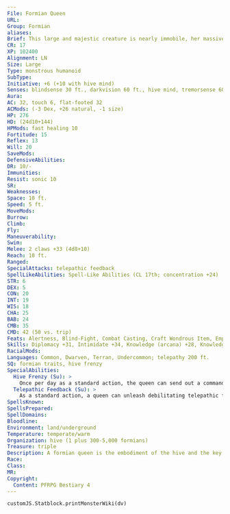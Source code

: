 ```yaml
---
File: Formian Queen
URL: 
Group: Formian
aliases: 
Brief: This large and majestic creature is nearly immobile, her massive abdomen swollen with her impending brood.
CR: 17
XP: 102400
Alignment: LN
Size: Large
Type: monstrous humanoid
SubType: 
Initiative: +6 (+10 with hive mind)
Senses: blindsense 30 ft., darkvision 60 ft., hive mind, tremorsense 60 ft.; Perception +35 (+39 with hive mind)
Aura: 
AC: 32, touch 6, flat-footed 32
ACMods: (-3 Dex, +26 natural, -1 size)
HP: 276
HD: (24d10+144)
HPMods: fast healing 10
Fortitude: 15
Reflex: 13
Will: 20
SaveMods: 
DefensiveAbilities: 
DR: 10/-
Immunities: 
Resist: sonic 10
SR: 
Weaknesses: 
Space: 10 ft.
Speed: 5 ft.
MoveMods: 
Burrow: 
Climb: 
Fly: 
Maneuverability: 
Swim: 
Melee: 2 claws +33 (4d8+10)
Reach: 10 ft.
Ranged: 
SpecialAttacks: telepathic feedback
SpellLikeAbilities: Spell-Like Abilities (CL 17th; concentration +24)  At Will-magic jar (other formians only), magic missile  1/day-invisibility, feeblemind (DC 21)  3/day-commune with nature, empowered cone of cold (DC 22), permanent image, quickened magic missile, repulsion (DC 23), teleport
STR: 6
DEX: 5
CON: 20
INT: 19
WIS: 18
CHA: 25
BAB: 24
CMB: 35
CMD: 42 (50 vs. trip)
Feats: Alertness, Blind-Fight, Combat Casting, Craft Wondrous Item, Empower Spell-Like Ability (cone of cold), Great Fortitude, Improved Initiative, Iron Will, Lightning Reflexes, Quicken Spell-Like Ability (magic missile), Spell Penetration, Toughness
Skills: Diplomacy +31, Intimidate +34, Knowledge (arcana) +28, Knowledge (nature) +28, Knowledge (dungeoneering) +12, Knowledge (engineering) +12, Knowledge (geography) +12, Knowledge (local) +12, Knowledge (planes) +12, Perception +35 (+39 with hive mind), Sense Motive +12, Spellcraft +28
RacialMods: 
Languages: Common, Dwarven, Terran, Undercommon; telepathy 200 ft.
SQ: formian traits, hive frenzy
SpecialAbilities:
  Hive Frenzy (Su): >
    Once per day as a standard action, the queen can send out a command to all formians within range of her telepathy. Those formians are affected as if by a haste spell (CL 20th).
  Telepathic Feedback (Su): >
    As a standard action, a queen can unleash debilitating telepathic feedback. Those within her telepathic range who are not members of her hive must succeed at a DC 29 Will save or take a -2 penalty on attack rolls, saving throws, ability checks, and skill checks for 1 minute. A creature that succeeds at the save cannot be affected by telepathic feedback for 24 hours. This is a mind-affecting effect. The save DC is Charisma-based.
SpellsKnown: 
SpellsPrepared: 
SpellDomains: 
Bloodline: 
Environment: land/underground
Temperature: temperate/warm
Organization: hive (1 plus 300-5,000 formians)
Treasure: triple
Description: A formian queen is the embodiment of the hive and the key to its success, as a hive's fate is tied to her ability to both populate it and successfully guide it. The formian queen does this while her massive body is bound to a central chamber dedicated to her nearly constant egg laying. The queen's enormous abdomen squeezes out egg after egg as she meets with her myrmarchs to plan defense, strategy, and trade negotiations. While the queen may be sheltered, she is not blind. When necessary, she possesses the minds of her children to see for herself what occurs beyond her central chamber, and more active queens use this ability to confront intruders directly.
Race: 
Class: 
MR: 
Copyright:
  Content: PFRPG Bestiary 4
---
```

```dataviewjs
customJS.Statblock.printMonsterWiki(dv)
```
